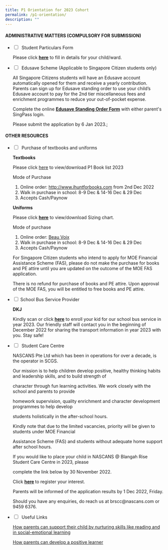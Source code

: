 ```yaml
---
title: P1 Orientation for 2023 Cohort
permalink: /p1-orientation/
description: ""
---
```

<h4><strong>ADMINISTRATIVE MATTERS (COMPULSORY FOR SUBMISSION)</strong></h4>
<ul class="jekyllcodex_accordion">
<li>
<input type="checkbox" id="accordion1">
 <label for="accordion1">Student Particulars Form</label>
<div>
<p>Please click&nbsp;<a href="https://go.gov.sg/brpsstudentparticulars"><strong>here</strong></a>&nbsp;to fill in details for your child/ward.</p>
</div>
</li>
<li>
<input type="checkbox" id="accordion2">
 <label for="accordion2">Edusave Scheme (Applicable to Singapore Citizen students only)</label>
<div>
<p>All Singapore Citizens students will have an Edusave account automatically opened for them and receive a yearly contribution. Parents can sign up for Edusave standing order to use your child&rsquo;s Edusave account to pay for the 2nd&nbsp;tier miscellaneous fees and enrichment programmes to reduce your out-of-pocket expense.&nbsp;</p>
<p>Complete the online&nbsp;<a href="https://form.gov.sg/#!/5be24a1bb3f842000fdc4e59"><strong>Edusave Standing Order Form</strong></a>&nbsp;with either parent's SingPass login.</p>
<p>Please submit the application by 6 Jan 2023.;</p>
</div>
</li>
</ul>
<h4><strong>OTHER RESOURCES</strong></h4>
<ul class="jekyllcodex_accordion">
<li>
<input type="checkbox" id="accordion3">
 <label for="accordion4">Purchase of textbooks and uniforms</label>
<div>
<p><strong>Textbooks</strong></p>
<p>Please click&nbsp;<a href="/files/D1.pdf">here</a>&nbsp;to view/download P1 Book list 2023</p>
<p>Mode of Purchase</p>
<ol>
<li>Online order:&nbsp;<a href="http://www.ihuntforbooks.com/">http://www.ihuntforbooks.com</a>&nbsp;from 2nd Dec 2022</li>
<li>Walk in purchase in school: 8-9 Dec &amp; 14-16 Dec &amp; 29 Dec</li>
<li>Accepts Cash/Paynow</li>
</ol>
<p><strong>Uniforms</strong></p>
<p>Please click&nbsp;<a href="/files/A1.pdf"><strong>here</strong></a>&nbsp;to view/download Sizing chart.</p>
<p>Mode of purchase</p>
<ol>
<li>Online order:&nbsp;<a href="https://beauvoix.com/">Beau Voix</a></li>
<li>Walk in purchase in school: 8-9 Dec &amp; 14-16 Dec &amp; 29 Dec</li>
<li>Accepts Cash/Paynow</li>
</ol>
<p>For Singapore Citizen students who intend to apply for MOE Financial Assistance Scheme (FAS), please do not make the purchase for books and PE attire until you are updated on the outcome of the MOE FAS application.</p>
<p>There is no refund for purchase of books and PE attire. Upon approval of the MOE FAS, you will be entitled to free books and PE attire.</p>
</div>
</li>
<li>
<input type="checkbox" id="accordion5">
<label for="accordion5">School Bus Service Provider</label>
<div>
<p><strong>DKJ</strong></p>
<p>Kindly scan or click&nbsp;<strong><a href="https://forms.gle/b6LvkFbpy5nT1Ls3A">here</a></strong>&nbsp;to enroll your kid for our school bus service in year 2023. Our friendly staff will contact you in the beginning of December 2022 for sharing the transport information in year 2023 with you. Stay safe!</p>
</div>
</li>
<li>
<input type="checkbox" id="accordion6">
 <label for="accordion6">Student Care Centre</label>
<div>
<p>NASCANS Pte Ltd which has been in operations for over a decade, is the operator in SCGS.</p>
<p>Our mission is to help children develop positive, healthy thinking habits and leadership skills, and to build strength of</p>
<p>character through fun learning activities. We work closely with the school and parents to provide</p>
<p>homework supervision, quality enrichment and character development programmes to help develop</p>
<p>students holistically in the after-school hours.</p>
<p>Kindly note that due to the limited vacancies, priority will be given to students under MOE Financial</p>
<p>Assistance Scheme (FAS) and students without adequate home support after school hours.</p>
<p>If you would like to place your child in NASCANS @ Blangah Rise Student Care Centre in 2023, please</p>
<p>complete the link below by 30 November 2022.</p>
<p>Click&nbsp;<strong><a href="https://v2.taidii.com/enquiry/publicec/nascans/?center=36oYBncS9pVYK9idoOp2utFmFUZM7xdJBmRFLzQ7S9M=">here</a>&nbsp;</strong>to register your interest.</p>
<p>Parents will be informed of the application results by 1 Dec 2022, Friday.</p>
<p>Should you have any enquiries, do reach us at brscc@nascans.com or 9459 6376.</p>
</div>
</li>
<li>
<input type="checkbox" id="accordion7">
 <label for="accordion7">Useful Links</label>
<div>
<p><a href="/files/B1.pdf">How parents can support their child by nurturing skills like reading and in social-emotional learning</a></p>
<p><a href="/files/C1.pdf">How parents can develop a positive learner</a></p>
</div>
</li>
</ul>